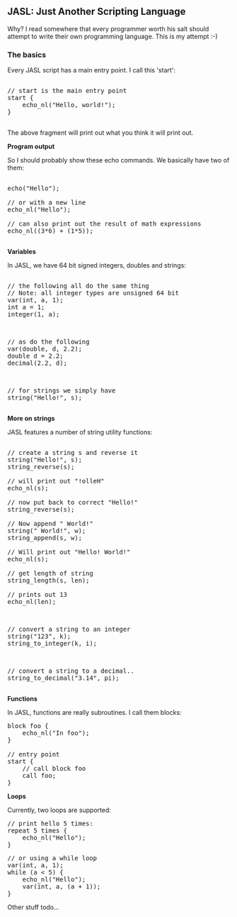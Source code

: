 JASL: Just Another Scripting Language
-------------------------------------

Why? I read somewhere that every programmer worth his salt should attempt to write their own programming language. This is my attempt :-)

### The basics

Every JASL script has a main entry point. I call this 'start':

<pre>

// start is the main entry point
start {
    echo_nl("Hello, world!");
}

</pre>

The above fragment will print out what you think it will print out. 

**Program output**

So I should probably show these echo commands. We basically have two of them:

<pre>

echo("Hello"); 

// or with a new line
echo_nl("Hello");

// can also print out the result of math expressions
echo_nl((3*6) + (1*5));

</pre>

**Variables**

In JASL, we have 64 bit signed integers, doubles and strings:
<pre>

// the following all do the same thing
// Note: all integer types are unsigned 64 bit
var(int, a, 1);
int a = 1;
integer(1, a);

</pre>

<pre>

// as do the following
var(double, d, 2.2);
double d = 2.2;
decimal(2.2, d);

</pre>

<pre>

// for strings we simply have
string("Hello!", s);

</pre>

**More on strings**

JASL features a number of string utility functions:

<pre>

// create a string s and reverse it
string("Hello!", s);
string_reverse(s);

// will print out "!olleH"
echo_nl(s); 

// now put back to correct "Hello!"
string_reverse(s);

// Now append " World!"
string(" World!", w);
string_append(s, w);

// Will print out "Hello! World!"
echo_nl(s);

// get length of string
string_length(s, len);

// prints out 13
echo_nl(len);

</pre>

<pre>

// convert a string to an integer
string("123", k);
string_to_integer(k, i);

</pre>

<pre>

// convert a string to a decimal..
string_to_decimal("3.14", pi);

</pre>

**Functions**

In JASL, functions are really subroutines. I call them blocks:

<pre>
block foo {
    echo_nl("In foo");
}

// entry point
start {
    // call block foo
    call foo;
}
</pre>

**Loops**

Currently, two loops are supported:

<pre>
// print hello 5 times:
repeat 5 times {
    echo_nl("Hello");
}
</pre>
<pre>
// or using a while loop
var(int, a, 1);
while (a < 5) {
    echo_nl("Hello");
    var(int, a, (a + 1));
}
</pre>

Other stuff todo...
